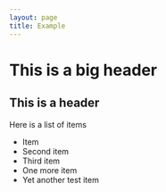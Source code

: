 ```yaml
---
layout: page
title: Example
---
```


# This is a big header

## This is a header

Here is a list of items

- Item 
- Second item
- Third item
- One more item
- Yet another test item
